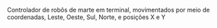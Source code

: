 Controlador de robôs de marte em terminal, movimentados por meio de coordenadas, Leste, Oeste, Sul, Norte, e posições X e Y
